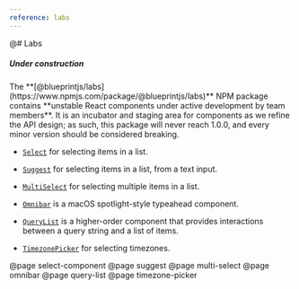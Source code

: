 ```yaml
---
reference: labs
---
```


@# Labs

<div class="pt-callout pt-intent-warning pt-icon-info-sign">
    <h5>Under construction</h5>
    The **[@blueprintjs/labs](https://www.npmjs.com/package/@blueprintjs/labs)** NPM package contains **unstable React components under active development by team members**. It is an incubator and staging area for components as we refine the API design; as such, this package will never reach 1.0.0, and every minor version should be considered breaking.
</div>

- [`Select`](#labs/select-component) for selecting items in a list.

- [`Suggest`](#labs/suggest) for selecting items in a list, from a text input.

- [`MultiSelect`](#labs/multi-select) for selecting multiple items in a list.

- [`Omnibar`](#labs/omnibar) is a macOS spotlight-style typeahead component.

- [`QueryList`](#labs/query-list) is a higher-order component that provides interactions between a query string and a list of items.

- [`TimezonePicker`](#labs/timezone-picker) for selecting timezones.

@page select-component
@page suggest
@page multi-select
@page omnibar
@page query-list
@page timezone-picker
